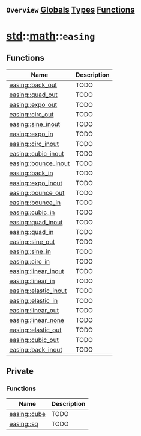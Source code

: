 ## `Overview` [Globals](./globals.md) [Types](./types.md) [Functions](./functions.md)
# [std](./../../std.md)::[math](./../math.md)::`easing`
## Functions
|Name|Description|
|----|-----------|
|[easing::back_out](#todo)|TODO|
|[easing::quad_out](#todo)|TODO|
|[easing::expo_out](#todo)|TODO|
|[easing::circ_out](#todo)|TODO|
|[easing::sine_inout](#todo)|TODO|
|[easing::expo_in](#todo)|TODO|
|[easing::circ_inout](#todo)|TODO|
|[easing::cubic_inout](#todo)|TODO|
|[easing::bounce_inout](#todo)|TODO|
|[easing::back_in](#todo)|TODO|
|[easing::expo_inout](#todo)|TODO|
|[easing::bounce_out](#todo)|TODO|
|[easing::bounce_in](#todo)|TODO|
|[easing::cubic_in](#todo)|TODO|
|[easing::quad_inout](#todo)|TODO|
|[easing::quad_in](#todo)|TODO|
|[easing::sine_out](#todo)|TODO|
|[easing::sine_in](#todo)|TODO|
|[easing::circ_in](#todo)|TODO|
|[easing::linear_inout](#todo)|TODO|
|[easing::linear_in](#todo)|TODO|
|[easing::elastic_inout](#todo)|TODO|
|[easing::elastic_in](#todo)|TODO|
|[easing::linear_out](#todo)|TODO|
|[easing::linear_none](#todo)|TODO|
|[easing::elastic_out](#todo)|TODO|
|[easing::cubic_out](#todo)|TODO|
|[easing::back_inout](#todo)|TODO|
## Private
### Functions
|Name|Description|
|----|-----------|
|[easing::cube](#todo)|TODO|
|[easing::sq](#todo)|TODO|
